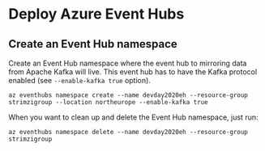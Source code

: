 # Deploy Azure Event Hubs

## Create an Event Hub namespace

Create an Event Hub namespace where the event hub to mirroring data from Apache Kafka will live.
This event hub has to have the Kafka protocol enabled (see `--enable-kafka true` option).

```shell
az eventhubs namespace create --name devday2020eh --resource-group strimzigroup --location northeurope --enable-kafka true
```

When you want to clean up and delete the Event Hub namespace, just run:

```shell
az eventhubs namespace delete --name devday2020eh --resource-group strimzigroup
```